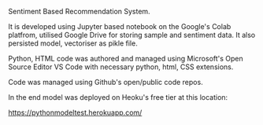 Sentiment Based Recommendation System.

It is developed using Jupyter based notebook on the Google's Colab platfrom, utilised Google Drive for storing sample and sentiment data.
It also persisted model, vectoriser as pikle file.

Python, HTML code was authored and managed using Microsoft's Open Source Editor VS Code with necessary python, html, CSS extensions. 

Code was managed using Github's open/public code repos.

In the end model was deployed on Heoku's free tier at this location:

https://pythonmodeltest.herokuapp.com/
